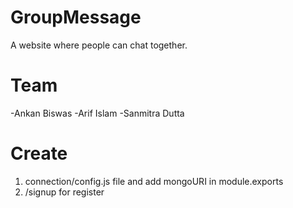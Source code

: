 # GroupMessage

A website where people can chat together.

# Team

-Ankan Biswas
-Arif Islam
-Sanmitra Dutta

# Create

1. connection/config.js file and add mongoURI in module.exports
2. /signup for register
